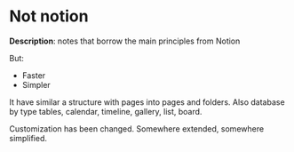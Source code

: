 # Not notion
**Description**: notes that borrow the main principles from Notion

But:
- Faster
- Simpler

It have similar a structure with pages into pages and folders. Also database by type tables, calendar, timeline, gallery, list, board. 

Customization has been changed. Somewhere extended, somewhere simplified.
